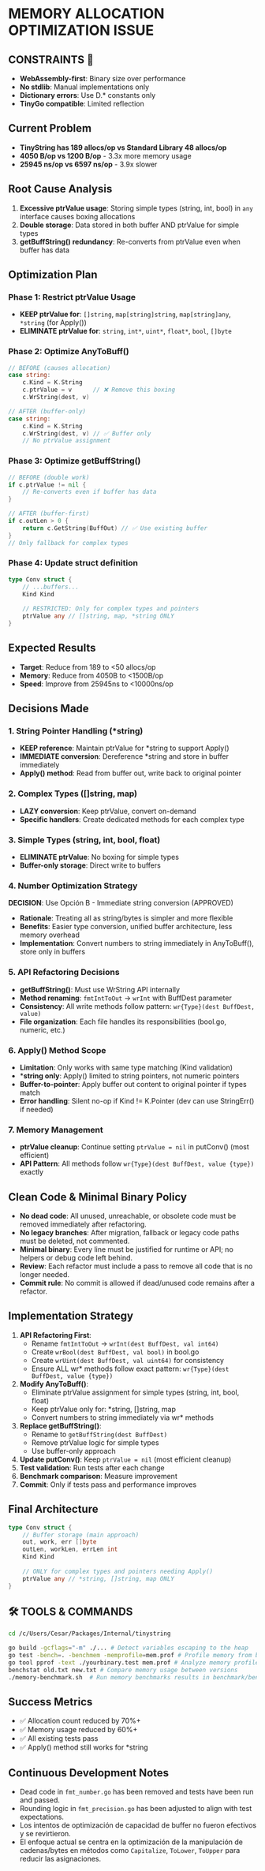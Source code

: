 # MEMORY ALLOCATION OPTIMIZATION ISSUE

## **CONSTRAINTS** 📝
- **WebAssembly-first**: Binary size over performance
- **No stdlib**: Manual implementations only
- **Dictionary errors**: Use D.* constants only
- **TinyGo compatible**: Limited reflection

## Current Problem
- **TinyString has 189 allocs/op vs Standard Library 48 allocs/op**
- **4050 B/op vs 1200 B/op** - 3.3x more memory usage
- **25945 ns/op vs 6597 ns/op** - 3.9x slower

## Root Cause Analysis
1. **Excessive ptrValue usage**: Storing simple types (string, int, bool) in `any` interface causes boxing allocations
2. **Double storage**: Data stored in both buffer AND ptrValue for simple types
3. **getBuffString() redundancy**: Re-converts from ptrValue even when buffer has data

## Optimization Plan

### Phase 1: Restrict ptrValue Usage
- **KEEP ptrValue for**: `[]string`, `map[string]string`, `map[string]any`, `*string` (for Apply())
- **ELIMINATE ptrValue for**: `string`, `int*`, `uint*`, `float*`, `bool`, `[]byte`

### Phase 2: Optimize AnyToBuff()
```go
// BEFORE (causes allocation)
case string:
    c.Kind = K.String
    c.ptrValue = v      // ❌ Remove this boxing
    c.WrString(dest, v)

// AFTER (buffer-only)
case string:
    c.Kind = K.String
    c.WrString(dest, v) // ✅ Buffer only
    // No ptrValue assignment
```

### Phase 3: Optimize getBuffString()
```go
// BEFORE (double work)
if c.ptrValue != nil {
    // Re-converts even if buffer has data
}

// AFTER (buffer-first)
if c.outLen > 0 {
    return c.GetString(BuffOut) // ✅ Use existing buffer
}
// Only fallback for complex types
```

### Phase 4: Update struct definition
```go
type Conv struct {
    // ...buffers...
    Kind Kind
    
    // RESTRICTED: Only for complex types and pointers
    ptrValue any // []string, map, *string ONLY
}
```

## Expected Results
- **Target**: Reduce from 189 to <50 allocs/op
- **Memory**: Reduce from 4050B to <1500B/op  
- **Speed**: Improve from 25945ns to <10000ns/op

## Decisions Made

### 1. String Pointer Handling (*string)
- **KEEP reference**: Maintain ptrValue for *string to support Apply()
- **IMMEDIATE conversion**: Dereference *string and store in buffer immediately
- **Apply() method**: Read from buffer out, write back to original pointer

### 2. Complex Types ([]string, map)
- **LAZY conversion**: Keep ptrValue, convert on-demand
- **Specific handlers**: Create dedicated methods for each complex type

### 3. Simple Types (string, int, bool, float)
- **ELIMINATE ptrValue**: No boxing for simple types
- **Buffer-only storage**: Direct write to buffers

### 4. Number Optimization Strategy
**DECISION**: Use Opción B - Immediate string conversion (APPROVED)
- **Rationale**: Treating all as string/bytes is simpler and more flexible
- **Benefits**: Easier type conversion, unified buffer architecture, less memory overhead
- **Implementation**: Convert numbers to string immediately in AnyToBuff(), store only in buffers

### 5. API Refactoring Decisions
- **getBuffString()**: Must use WrString API internally
- **Method renaming**: `fmtIntToOut` → `wrInt` with BuffDest parameter
- **Consistency**: All write methods follow pattern: `wr{Type}(dest BuffDest, value)`
- **File organization**: Each file handles its responsibilities (bool.go, numeric, etc.)

### 6. Apply() Method Scope
- **Limitation**: Only works with same type matching (Kind validation)
- ***string only**: Apply() limited to string pointers, not numeric pointers
- **Buffer-to-pointer**: Apply buffer out content to original pointer if types match
- **Error handling**: Silent no-op if Kind != K.Pointer (dev can use StringErr() if needed)

### 7. Memory Management
- **ptrValue cleanup**: Continue setting `ptrValue = nil` in putConv() (most efficient)
- **API Pattern**: All methods follow `wr{Type}(dest BuffDest, value {type})` exactly

## Clean Code & Minimal Binary Policy
- **No dead code**: All unused, unreachable, or obsolete code must be removed immediately after refactoring.
- **No legacy branches**: After migration, fallback or legacy code paths must be deleted, not commented.
- **Minimal binary**: Every line must be justified for runtime or API; no helpers or debug code left behind.
- **Review**: Each refactor must include a pass to remove all code that is no longer needed.
- **Commit rule**: No commit is allowed if dead/unused code remains after a refactor.

## Implementation Strategy
1. **API Refactoring First**: 
   - Rename `fmtIntToOut` → `wrInt(dest BuffDest, val int64)`
   - Create `wrBool(dest BuffDest, val bool)` in bool.go
   - Create `wrUint(dest BuffDest, val uint64)` for consistency
   - Ensure ALL wr* methods follow exact pattern: `wr{Type}(dest BuffDest, value {type})`
2. **Modify AnyToBuff()**: 
   - Eliminate ptrValue assignment for simple types (string, int, bool, float)
   - Keep ptrValue only for: *string, []string, map
   - Convert numbers to string immediately via wr* methods
3. **Replace getBuffString()**: 
   - Rename to `getBuffString(dest BuffDest)`
   - Remove ptrValue logic for simple types
   - Use buffer-only approach
4. **Update putConv()**: Keep `ptrValue = nil` (most efficient cleanup)
5. **Test validation**: Run tests after each change
6. **Benchmark comparison**: Measure improvement
7. **Commit**: Only if tests pass and performance improves

## Final Architecture
```go
type Conv struct {
    // Buffer storage (main approach)
    out, work, err []byte
    outLen, workLen, errLen int
    Kind Kind
    
    // ONLY for complex types and pointers needing Apply()
    ptrValue any // *string, []string, map ONLY
}
```

## 🛠️ **TOOLS & COMMANDS**
```bash
cd /c/Users/Cesar/Packages/Internal/tinystring

go build -gcflags="-m" ./... # Detect variables escaping to the heap
go test -bench=. -benchmem -memprofile=mem.prof # Profile memory from benchmarks
go tool pprof -text ./yourbinary.test mem.prof # Analyze memory profile
benchstat old.txt new.txt # Compare memory usage between versions
./memory-benchmark.sh  # Run memory benchmarks results in benchmark/benchmark_results.md
```

## Success Metrics
- ✅ Allocation count reduced by 70%+
- ✅ Memory usage reduced by 60%+
- ✅ All existing tests pass
- ✅ Apply() method still works for *string

## Continuous Development Notes
- Dead code in `fmt_number.go` has been removed and tests have been run and passed.
- Rounding logic in `fmt_precision.go` has been adjusted to align with test expectations.
- Los intentos de optimización de capacidad de buffer no fueron efectivos y se revirtieron.
- El enfoque actual se centra en la optimización de la manipulación de cadenas/bytes en métodos como `Capitalize`, `ToLower`, `ToUpper` para reducir las asignaciones.
